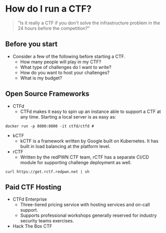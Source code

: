 # How do I run a CTF?

> "Is it really a CTF if you don't solve the infrastructure problem in the 24 hours before the competition?"

## Before you start
- Consider a few of the following before starting a CTF.
	- How many people will play in my CTF?
	- What type of challenges do I want to write?
	- How do you want to host your challenges?
	- What is my budget?


## **Open Source Frameworks**
- CTFd
	- CTFd makes it easy to spin up an instance able to support a CTF at any time. Starting a local server is as easy as:

```
docker run -p 8000:8000 -it ctfd/ctfd #
```

- kCTF
	- kCTF is a framework written by Google built on Kubernetes. It has built in load balancing at the platform level.
- rCTF
	- Written by the redPWN CTF team, rCTF has a separate CI/CD module for supporting challenge deployment as well.

```
curl https://get.rctf.redpwn.net | sh
```


## **Paid CTF Hosting**
- CTFd Enterprise
	- Three-tiered pricing service with hosting services and on-call support.
	- Supports professional workshops generally reserved for industry security teams exercises.
- Hack The Box CTF